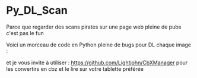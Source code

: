 # Py_DL_Scan

Parce que regarder des scans pirates sur une page web pleine de pubs c'est pas le fun 

Voici un morceau de code en Python pleine de bugs pour DL chaque image : 

et je vous invite à utiliser : https://github.com/Lightjohn/CbXManager pour les convertirs en cbz et le lire sur votre tablette préférée 
